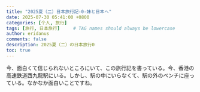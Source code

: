 ```yaml
---
title: "2025夏（二）日本旅行記-0-妹と日本へ"
date: 2025-07-30 05:41:00 +0800
categories: [个人, 旅行]
tags: [旅行, 日本旅行]     # TAG names should always be lowercase
author: eridanus
comments: false
description: 2025夏（二）の日本旅行0
toc: true
---
```


今、面白くて信じられないところにいて、この旅行記を書っている。今、香港の高速鉄道西九龍駅にいる。しかし、駅の中にいらなくて、駅の外のベンチに座っている。なかなか面白いことですね。
